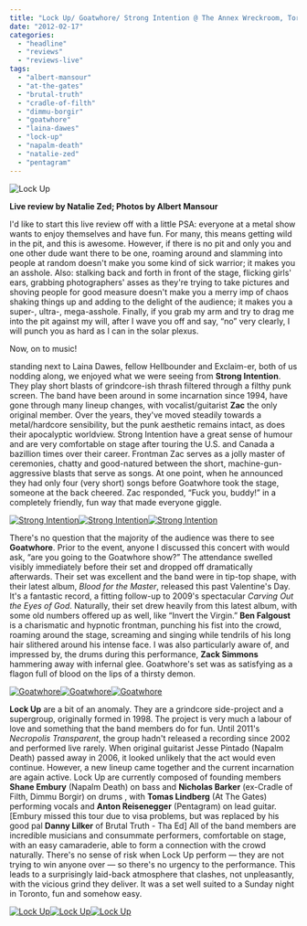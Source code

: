 ```yaml
---
title: "Lock Up/ Goatwhore/ Strong Intention @ The Annex Wreckroom, Toronto ON, February 12th 2012"
date: "2012-02-17"
categories: 
  - "headline"
  - "reviews"
  - "reviews-live"
tags: 
  - "albert-mansour"
  - "at-the-gates"
  - "brutal-truth"
  - "cradle-of-filth"
  - "dimmu-borgir"
  - "goatwhore"
  - "laina-dawes"
  - "lock-up"
  - "napalm-death"
  - "natalie-zed"
  - "pentagram"
---
```


![](http://www.hellbound.ca/wp-content/uploads/2012/02/LOCK-UPLOCK-UP-2a-590x393.jpg "Lock Up")

**Live review by Natalie Zed; Photos by Albert Mansour**

I'd like to start this live review off with a little PSA: everyone at a metal show wants to enjoy themselves and have fun. For many, this means getting wild in the pit, and this is awesome. However, if there is no pit and only you and one other dude want there to be one, roaming around and slamming into people at random doesn't make you some kind of sick warrior; it makes you an asshole. Also: stalking back and forth in front of the stage, flicking girls' ears, grabbing photographers' asses as they're trying to take pictures and shoving people for good measure doesn't make you a merry imp of chaos shaking things up and adding to the delight of the audience; it makes you a super-, ultra-, mega-asshole. Finally, if you grab my arm and try to drag me into the pit against my will, after I wave you off and say, “no” very clearly, I will punch you as hard as I can in the solar plexus.

Now, on to music!

standing next to Laina Dawes, fellow Hellbounder and Exclaim-er, both of us nodding along, we enjoyed what we were seeing from **Strong Intention**. They play short blasts of grindcore-ish thrash filtered through a filthy punk screen. The band have been around in some incarnation since 1994, have gone through many lineup changes, with vocalist/guitarist **Zac** the only original member. Over the years, they've moved steadily towards a metal/hardcore sensibility, but the punk aesthetic remains intact, as does their apocalyptic worldview. Strong Intention have a great sense of humour and are very comfortable on stage after touring the U.S. and Canada a bazillion times over their career. Frontman Zac serves as a jolly master of ceremonies, chatty and good-natured between the short, machine-gun-aggressive blasts that serve as songs. At one point, when he announced they had only four (very short) songs before Goatwhore took the stage, someone at the back cheered. Zac responded, “Fuck you, buddy!” in a completely friendly, fun way that made everyone giggle.

[![](http://www.hellbound.ca/wp-content/uploads/2012/02/StrongSTRONG-INTENTION-2a-182x182.jpg "Strong Intention")![](http://www.hellbound.ca/wp-content/uploads/2012/02/StrongSTRONG-INTENTION-6a-182x182.jpg "Strong Intention")![](http://www.hellbound.ca/wp-content/uploads/2012/02/StrongSTRONG-INTENTION-3a-182x182.jpg "Strong Intention")](http://www.hellbound.ca/wp-content/uploads/2012/02/StrongSTRONG-INTENTION-2a.jpg)

There's no question that the majority of the audience was there to see **Goatwhore**. Prior to the event, anyone I discussed this concert with would ask, “are you going to the Goatwhore show?” The attendance swelled visibly immediately before their set and dropped off dramatically afterwards. Their set was excellent and the band were in tip-top shape, with their latest album, _Blood for the Master_, released this past Valentine's Day. It's a fantastic record, a fitting follow-up to 2009's spectacular _Carving Out the Eyes of God_. Naturally, their set drew heavily from this latest album, with some old numbers offered up as well, like “Invert the Virgin.” **Ben Falgoust** is a charismatic and hypnotic frontman, punching his fist into the crowd, roaming around the stage, screaming and singing while tendrils of his long hair slithered around his intense face. I was also particularly aware of, and impressed by, the drums during this performance, **Zack Simmons** hammering away with infernal glee. Goatwhore's set was as satisfying as a flagon full of blood on the lips of a thirsty demon.

[![](http://www.hellbound.ca/wp-content/uploads/2012/02/goatwhoreGOATWHORE-16a-182x182.jpg "Goatwhore")](http://www.hellbound.ca/wp-content/uploads/2012/02/goatwhoreGOATWHORE-16a.jpg)[![](http://www.hellbound.ca/wp-content/uploads/2012/02/goatwhoreGOATWHORE-5a-182x182.jpg "Goatwhore")](http://www.hellbound.ca/wp-content/uploads/2012/02/goatwhoreGOATWHORE-5a.jpg)[![](http://www.hellbound.ca/wp-content/uploads/2012/02/goatwhoreGOATWHORE-3a-182x182.jpg "Goatwhore")](http://www.hellbound.ca/wp-content/uploads/2012/02/goatwhoreGOATWHORE-3a.jpg)

**Lock Up** are a bit of an anomaly. They are a grindcore side-project and a supergroup, originally formed in 1998. The project is very much a labour of love and something that the band members do for fun. Until 2011's _Necropolis Transparent_, the group hadn't released a recording since 2002 and performed live rarely. When original guitarist Jesse Pintado (Napalm Death) passed away in 2006, it looked unlikely that the act would even continue. However, a new lineup came together and the current incarnation are again active. Lock Up are currently composed of founding members **Shane Embury** (Napalm Death) on bass and **Nicholas Barker** (ex-Cradle of Filth, Dimmu Borgir) on drums , with **Tomas Lindberg** (At The Gates) performing vocals and **Anton Reisenegger** (Pentagram) on lead guitar. \[Embury missed this tour due to visa problems, but was replaced by his good pal **Danny Lilker** of Brutal Truth - Tha Ed\] All of the band members are incredible musicians and consummate performers, comfortable on stage, with an easy camaraderie, able to form a connection with the crowd naturally. There's no sense of risk when Lock Up perform — they are not trying to win anyone over — so there's no urgency to the performance. This leads to a surprisingly laid-back atmosphere that clashes, not unpleasantly, with the vicious grind they deliver. It was a set well suited to a Sunday night in Toronto, fun and somehow easy.

[![](http://www.hellbound.ca/wp-content/uploads/2012/02/LOCK-UPLOCK-UP-14a-182x182.jpg "Lock Up")](http://www.hellbound.ca/wp-content/uploads/2012/02/LOCK-UPLOCK-UP-14a.jpg)[![](http://www.hellbound.ca/wp-content/uploads/2012/02/LOCK-UPLOCK-UP-18a-182x182.jpg "Lock Up")](http://www.hellbound.ca/wp-content/uploads/2012/02/LOCK-UPLOCK-UP-18a.jpg)[![](http://www.hellbound.ca/wp-content/uploads/2012/02/LOCK-UPLOCK-UP-9a-182x182.jpg "Lock Up")](http://www.hellbound.ca/wp-content/uploads/2012/02/LOCK-UPLOCK-UP-9a.jpg)
